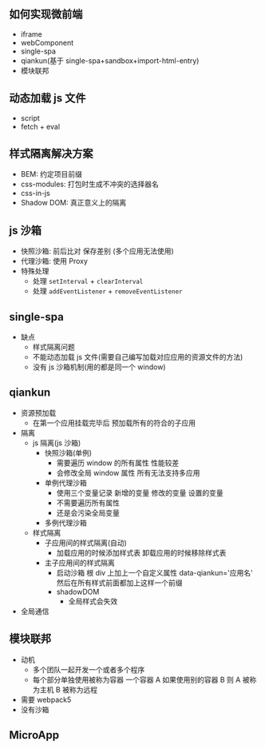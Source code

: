 ## 如何实现微前端

- iframe
- webComponent
- single-spa
- qiankun(基于 single-spa+sandbox+import-html-entry)
- 模块联邦

## 动态加载 js 文件

- script
- fetch + eval

## 样式隔离解决方案

- BEM: 约定项目前缀
- css-modules: 打包时生成不冲突的选择器名
- css-in-js
- Shadow DOM: 真正意义上的隔离

## js 沙箱

- 快照沙箱: 前后比对 保存差别 (多个应用无法使用)
- 代理沙箱: 使用 Proxy
- 特殊处理
  - 处理 `setInterval` + `clearInterval`
  - 处理 `addEventListener` + `removeEventListener`

## single-spa

- 缺点
  - 样式隔离问题
  - 不能动态加载 js 文件(需要自己编写加载对应应用的资源文件的方法)
  - 没有 js 沙箱机制(用的都是同一个 window)

## qiankun

- 资源预加载
  - 在第一个应用挂载完毕后 预加载所有的符合的子应用
- 隔离
  - js 隔离(js 沙箱)
    - 快照沙箱(单例)
      - 需要遍历 window 的所有属性 性能较差
      - 会修改全局 window 属性 所有无法支持多应用
    - 单例代理沙箱
      - 使用三个变量记录 新增的变量 修改的变量 设置的变量
      - 不需要遍历所有属性
      - 还是会污染全局变量
    - 多例代理沙箱
  - 样式隔离
    - 子应用间的样式隔离(自动)
      - 加载应用的时候添加样式表 卸载应用的时候移除样式表
    - 主子应用间的样式隔离
      - 启动沙箱 根 div 上加上一个自定义属性 data-qiankun='应用名' 然后在所有样式前面都加上这样一个前缀
      - shadowDOM
        - 全局样式会失效
- 全局通信

## 模块联邦

- 动机
  - 多个团队一起开发一个或者多个程序
  - 每个部分单独使用被称为容器 一个容器 A 如果使用别的容器 B 则 A 被称为主机 B 被称为远程
- 需要 webpack5
- 没有沙箱

## MicroApp
